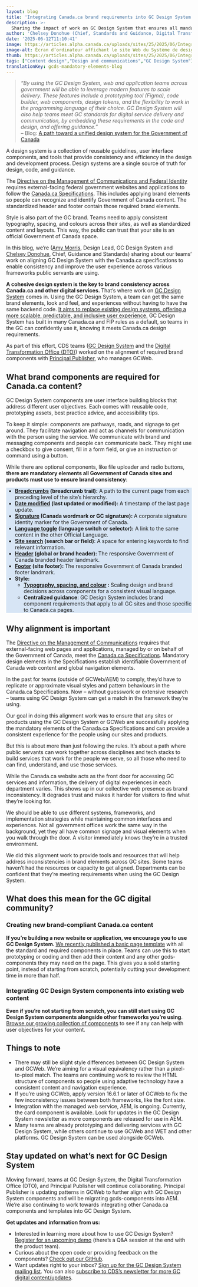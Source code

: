 ```yaml
---
layout: blog
title: 'Integrating Canada.ca brand requirements into GC Design System'
description: >-
  Sharing the impact of work on GC Design System that ensures all mandatory brand components for Canada.ca are aligned for consistency across the frameworks public servants use.
author: 'Chelsey Donohue (Chief, Standards and Guidance, Digital Transformation Office) and Amy Morris (Design Lead, GC Design System)'
date: '2025-06-12T11:10:41'
image: https://articles.alpha.canada.ca/uploads/sites/25/2025/06/IntegratingCanadaGCDesignSystem_2025_Blog_Post_FR-scaled.jpg
image-alt: Écran d’ordinateur affichant le site Web du Système de design GC, entouré d’icônes représentant des éléments de conception numérique comme la traduction, l’accessibilité, la mise en page et la typographie
thumb: https://articles.alpha.canada.ca/uploads/sites/25/2025/06/IntegratingCanadaGCDesignSystem_2025_Blog_Post_FR-scaled.jpg
tags: ["Content design","Design and communications","GC Design System"]
translationKey: gcds-mandatory-elements-blog
---
```


<blockquote class="wp-block-quote is-layout-flow wp-block-quote-is-layout-flow">
<p><em>“By using the GC Design System, web and application teams across government will be able to leverage modern features to scale delivery. These features include a prototyping tool (Figma), code builder, web components, design tokens, and the flexibility to work in the programming language of their choice. GC Design System will also help teams meet GC standards for digital service delivery and communication, by embedding these requirements in the code and design, and offering guidance.”</em><br>– Blog: <a href="https://digital.canada.ca/2024/05/27/a-path-toward-a-unified-design-system-for-the-government-of-canada/?utm_campaign=esdc-edsc-intcomms-24-25&amp;utm_medium=pog&amp;utm_source=gcds-mandatory-elements-blog&amp;utm_content=gcds-intro-blog-en-250612" target="_blank" rel="noreferrer noopener">A path toward a unified design system for the Government of Canada</a></p>
</blockquote>



<p>A design system is a collection of reusable guidelines, user interface components, and tools that provide consistency and efficiency in the design and development process. Design systems are a single source of truth for design, code, and guidance.</p>



<p>The <a href="https://www.tbs-sct.canada.ca/pol/doc-eng.aspx?id=30682" target="_blank" rel="noreferrer noopener">Directive on the Management of Communications and Federal Identity</a> requires external-facing federal government websites and applications to follow the <a href="https://design.canada.ca/specifications.html" target="_blank" rel="noreferrer noopener">Canada.ca Specifications</a>. This includes applying brand elements so people can recognize and identify Government of Canada content. The standardized header and footer contain those required brand elements.&nbsp;&nbsp;</p>



<p>Style is also part of the GC brand. Teams need to apply consistent typography, spacing, and colours across their sites, as well as standardized content and layouts. This way, the public can trust that your site is an official Government of Canada space.&nbsp;&nbsp;&nbsp;</p>



<p>In this blog, we’re (<a href="https://www.linkedin.com/in/amy-morris-canada/" target="_blank" rel="noreferrer noopener">Amy Morris</a>, Design Lead, GC Design System&nbsp;and <a href="https://www.linkedin.com/in/chelsey-d-5854b561/" target="_blank" rel="noreferrer noopener">Chelsey Donohue</a>, Chief, Guidance and Standards) sharing about our teams’ work on aligning GC Design System with the Canada.ca specifications to enable consistency and improve the user experience across various frameworks public servants are using.&nbsp;</p>



<p><strong>A cohesive design system is the key to brand consistency across Canada.ca and other digital services. </strong>That’s where work on <a href="https://design-system.alpha.canada.ca/en/?utm_source=EN_Blog-canadaca-brand-requirements&amp;utm_medium=Blog&amp;utm_campaign=Blog-canadaca-brand-requirements" target="_blank" rel="noreferrer noopener">GC Design System</a> comes in. Using the GC Design System, a team can get the same brand elements, look and feel, and experiences without having to have the same backend code. <a href="https://design-system.alpha.canada.ca/en/" target="_blank" rel="noreferrer noopener">It aims to replace existing design systems, offering a more scalable, predictable, and inclusive user experience.</a> GC Design System has built in many Canada.ca and FIP rules as a default, so teams in the GC can confidently use it, knowing it meets Canada.ca design requirements.</p>



<p>As part of this effort, CDS teams (<a href="https://design-system.alpha.canada.ca/en/?utm_source=EN_Blog-canadaca-brand-requirements&amp;utm_medium=Blog&amp;utm_campaign=Blog-canadaca-brand-requirements" target="_blank" rel="noreferrer noopener">GC Design System</a> and the <a href="https://design.canada.ca/index.html" target="_blank" rel="noreferrer noopener">Digital Transformation Office (DTO)</a>) worked on the alignment of required brand components with <a href="https://www.canada.ca/en/employment-social-development/corporate/reports/esdc-transition-binders/binder2-service-canada-2021.html#h2.5" target="_blank" rel="noreferrer noopener">Principal Publisher</a>, who manages GCWeb.</p>



<h2 class="wp-block-heading"><strong>What brand components are required for Canada.ca content?</strong></h2>



<p>GC Design System components are user interface building blocks that address different user objectives. Each comes with reusable code, prototyping assets, best practice advice, and accessibility tips.</p>



<p>To keep it simple: components are pathways, roads, and signage to get around. They facilitate navigation and act as channels for communication with the person using the service. We communicate with brand and messaging components and people can communicate back. They might use a checkbox to give consent, fill in a form field, or give an instruction or command using a button.</p>



<p>While there are optional components, like file uploader and radio buttons,<strong> there are mandatory elements all Government of Canada sites and products must use to ensure brand consistency</strong>:</p>



<div class="wp-block-group"><div class="wp-block-group__inner-container is-layout-constrained wp-block-group-is-layout-constrained">
<div class="wp-block-group"><div class="wp-block-group__inner-container is-layout-constrained wp-block-group-is-layout-constrained">
<div class="wp-block-group"><div class="wp-block-group__inner-container is-layout-constrained wp-block-group-is-layout-constrained">
<div class="wp-block-group"><div class="wp-block-group__inner-container is-layout-constrained wp-block-group-is-layout-constrained">
<div class="wp-block-group"><div class="wp-block-group__inner-container is-layout-constrained wp-block-group-is-layout-constrained">
<ul style="background-color:#d7e5f5" class="wp-block-list has-black-color has-text-color has-background has-link-color wp-elements-cfbaf2d353875ff15f3d12bc22795550">
<li><a href="https://design-system.alpha.canada.ca/en/components/breadcrumbs/?utm_source=EN_Blog-canadaca-brand-requirements&amp;utm_medium=Blog&amp;utm_campaign=Blog-canadaca-brand-requirements" target="_blank" rel="noreferrer noopener"><strong>Breadcrumbs</strong></a><strong> (breadcrumb trail):</strong> A path to the current page from each preceding level of the site&#8217;s hierarchy.</li>



<li><a href="https://design-system.alpha.canada.ca/en/components/date-modified/?utm_source=EN_Blog-canadaca-brand-requirements&amp;utm_medium=Blog&amp;utm_campaign=Blog-canadaca-brand-requirements" target="_blank" rel="noreferrer noopener"><strong>Date modified</strong></a><strong> (last updated or modified): </strong>A timestamp of the last page update.</li>



<li><a href="https://design-system.alpha.canada.ca/en/components/signature/?utm_source=EN_Blog-canadaca-brand-requirements&amp;utm_medium=Blog&amp;utm_campaign=Blog-canadaca-brand-requirements" target="_blank" rel="noreferrer noopener"><strong>Signature</strong></a><strong> (Canada wordmark or GC signature): </strong>A corporate signature identity marker for the Government of Canada.</li>



<li><a href="https://design-system.alpha.canada.ca/en/components/language-toggle/?utm_source=EN_Blog-canadaca-brand-requirements&amp;utm_medium=Blog&amp;utm_campaign=Blog-canadaca-brand-requirements" target="_blank" rel="noreferrer noopener"><strong>Language toggle</strong></a><strong> (language switch or selector):</strong> A link to the same content in the other Official Language.</li>



<li><a href="https://design-system.alpha.canada.ca/en/components/search/?utm_source=EN_Blog-canadaca-brand-requirements&amp;utm_medium=Blog&amp;utm_campaign=Blog-canadaca-brand-requirements" target="_blank" rel="noreferrer noopener"><strong>Site search</strong></a><strong> (search bar or field)</strong>: A space for entering keywords to find relevant information.</li>



<li><a href="https://design-system.alpha.canada.ca/en/components/header/?utm_source=EN_Blog-canadaca-brand-requirements&amp;utm_medium=Blog&amp;utm_campaign=Blog-canadaca-brand-requirements" target="_blank" rel="noreferrer noopener"><strong>Header</strong></a><strong> (global or brand header): </strong>The responsive Government of Canada branded header landmark.</li>



<li><a href="https://design-system.alpha.canada.ca/en/components/footer/?utm_source=EN_Blog-canadaca-brand-requirements&amp;utm_medium=Blog&amp;utm_campaign=Blog-canadaca-brand-requirements" target="_blank" rel="noreferrer noopener"><strong>Footer</strong></a><strong> (site footer): </strong>The responsive Government of Canada branded footer landmark.</li>



<li><strong>Style:</strong>
<ul class="wp-block-list">
<li><a href="https://design-system.alpha.canada.ca/en/styles/?utm_source=EN_Blog-canadaca-brand-requirements&amp;utm_medium=Blog&amp;utm_campaign=Blog-canadaca-brand-requirements" target="_blank" rel="noreferrer noopener"><strong>Typography, spacing, and colour</strong></a><strong> :</strong> Scaling design and brand decisions across components for a consistent visual language.</li>



<li><strong>Centralized guidance</strong>: GC Design System includes brand component requirements that apply to all GC sites and those specific to Canada.ca pages.&nbsp;</li>
</ul>
</li>
</ul>
</div></div>
</div></div>
</div></div>
</div></div>
</div></div>



<h2 class="wp-block-heading"><strong>Why alignment is important&nbsp;</strong></h2>



<p>The <a href="https://www.tbs-sct.canada.ca/pol/doc-eng.aspx?id=30682" target="_blank" rel="noreferrer noopener">Directive on the Management of Communications</a> requires that external-facing web pages and applications, managed by or on behalf of the Government of Canada, meet the <a href="https://design.canada.ca/specifications.html" target="_blank" rel="noreferrer noopener">Canada.ca Specifications</a>. Mandatory design elements in the Specifications establish identifiable Government of Canada web content and global navigation elements.&nbsp;&nbsp;</p>



<p>In the past for teams (outside of GCWeb/AEM) to comply, they’d have to replicate or approximate visual styles and pattern behaviours in the Canada.ca Specifications. Now – without guesswork or extensive research –&nbsp;teams using GC Design System can get a match in the framework they&#8217;re using.&nbsp;</p>



<p>Our goal in doing this alignment work was to ensure that any sites or products using the GC Design System or GCWeb are successfully applying the mandatory elements of the Canada.ca Specifications and can provide a consistent experience for the people using our sites and products.&nbsp;</p>



<p>But this is about more than just following the rules. It’s about a path where public servants can work together across disciplines and tech stacks to build services that work for the people we serve, so all those who need to can find, understand, and use those services.</p>



<p>While the Canada.ca website acts as the front door for accessing GC services and information, the delivery of digital experiences in each department varies. This shows up in our collective web presence as brand inconsistency. It degrades trust and makes it harder for visitors to find what they’re looking for.&nbsp;</p>



<p>We should be able to use different systems, frameworks, and implementation strategies while maintaining common interfaces and experiences. Not all government offices work the same way in the background, yet they all have common signage and visual elements when you walk through the door. A visitor immediately knows they’re in a trusted environment. </p>



<p>We did this alignment work to provide tools and resources that will help address inconsistencies in brand elements across GC sites. Some teams haven’t had the resources or capacity to get aligned. Departments can be confident that they’re meeting requirements when using the GC Design System.&nbsp;&nbsp;</p>



<h2 class="wp-block-heading"><strong>What does this mean for the GC digital community?&nbsp;</strong></h2>



<h3 class="wp-block-heading"><strong>Creating new brand-compliant Canada.ca content</strong></h3>



<p><strong>If you’re building a new website or application, we encourage you to use GC Design System. </strong><a href="https://design-system.alpha.canada.ca/en/page-templates/basic/?utm_source=EN_Blog-gcds-new-template-basic-page&amp;utm_medium=blog&amp;utm_campaign=gcds_blogs" target="_blank" rel="noreferrer noopener">We recently published a basic page template</a> with all the standard and required components in place. Teams can use this to start prototyping or coding and then add their content and any other gcds-components they may need on the page. This gives you a solid starting point, instead of starting from scratch, potentially cutting your development time in more than half.</p>



<h3 class="wp-block-heading"><strong>Integrating GC Design System components into existing web content</strong></h3>



<p><strong>Even if you’re not starting from scratch, you can still start using GC Design System components alongside other frameworks you’re using</strong>. <a href="https://design-system.alpha.canada.ca/en/components/?utm_source=EN_Blog-canadaca-brand-requirements&amp;utm_medium=Blog&amp;utm_campaign=Blog-canadaca-brand-requirements" target="_blank" rel="noreferrer noopener">Browse our growing collection of components</a> to see if any can help with user objectives for your content.&nbsp;</p>



<h2 class="wp-block-heading"><strong>Things to note</strong></h2>



<ul class="wp-block-list">
<li>There may still be slight style differences between GC Design System and GCWeb. We’re aiming for a visual equivalency rather than a pixel-to-pixel match. The teams are continuing work to review the HTML structure of components so people using adaptive technology have a consistent content and navigation experience.&nbsp;&nbsp;</li>



<li>If you’re using GCWeb, apply version 16.6.1 or later of GCWeb to fix the few inconsistency issues between both frameworks, like the font size.&nbsp;</li>



<li>Integration with the managed web service, AEM, is ongoing. Currently, the card component is available. Look for updates in the GC Design System newsletter as more components are released for use in AEM.&nbsp;</li>



<li>Many teams are already prototyping and delivering services with GC Design System, while others continue to use GCWeb and WET and other platforms. GC Design System can be used alongside GCWeb.&nbsp;</li>
</ul>



<h2 class="wp-block-heading"><strong>Stay updated on what’s next for GC Design System</strong></h2>



<p>Moving forward, teams at GC Design System, the Digital Transformation Office (DTO), and Principal Publisher will continue collaborating. Principal Publisher is updating patterns in GCWeb to further align with GC Design System components and will be migrating gcds-components into AEM. We’re also continuing to work towards integrating other Canada.ca components and templates into GC Design System.</p>



<p><strong>Get updates and information from us:</strong></p>



<ul class="wp-block-list">
<li>Interested in learning more about how to use GC Design System? <a href="https://design-system.alpha.canada.ca/en/register-for-a-demo/?utm_source=EN_Blog-gcds-new-template-basic-page&amp;utm_medium=blog&amp;utm_campaign=gcds_blogs" target="_blank" rel="noreferrer noopener">Register for an upcoming demo</a> (there’s a Q&amp;A session at the end with the product team).</li>



<li>Curious about the open code or providing feedback on the components? <a href="https://github.com/cds-snc/gcds-components/issues/new/choose" target="_blank" rel="noreferrer noopener">Check out our GitHub</a>.</li>



<li>Want updates right to your inbox? <a href="https://design-system.alpha.canada.ca/en/contact/?utm_source=EN_Blog-gcds-new-template-basic-page&amp;utm_medium=blog&amp;utm_campaign=gcds_blogs" target="_blank" rel="noreferrer noopener">Sign up for the GC Design System mailing list</a>. You can also <a href="https://us15.campaign-archive.com/home/?u=729a207773f7324e217a1d945&amp;id=eb357181d2" target="_blank" rel="noreferrer noopener">subscribe to CDS’s newsletter for more GC digital content/updates</a>.</li>
</ul>

